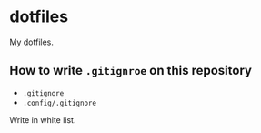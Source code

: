 # dotfiles

My dotfiles.

## How to write `.gitignroe` on this repository

- `.gitignore`
- `.config/.gitignore`

Write in white list.
